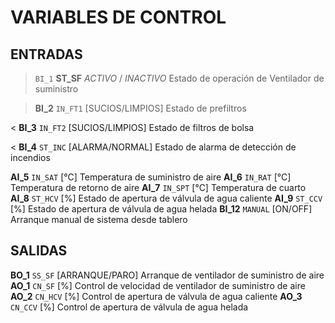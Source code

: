 # VARIABLES DE CONTROL

## ENTRADAS

> `BI_1`    **ST_SF** 	*ACTIVO* / *INACTIVO*	Estado de operación de Ventilador de suministro

> **BI_2**	`IN_FT1`  	[SUCIOS/LIMPIOS]	Estado de prefiltros

< **BI_3**	`IN_FT2` 	[SUCIOS/LIMPIOS]	Estado de filtros de bolsa

< **BI_4**	`ST_INC`  	[ALARMA/NORMAL]		Estado de alarma de detección de incendios

**AI_5**  	`IN_SAT`  	[°C]				Temperatura de suministro de aire
**AI_6**  	`IN_RAT`	[°C]				Temperatura de retorno de aire
**AI_7** 	`IN_SPT` 	[°C]				Temperatura de cuarto
**AI_8** 	`ST_HCV`    [%]					Estado de apertura de válvula de agua caliente
**AI_9** 	`ST_CCV` 	[%]					Estado de apertura de válvula de agua helada
**BI_12**	`MANUAL`	[ON/OFF]			Arranque manual de sistema desde tablero

## SALIDAS

**BO_1**	`SS_SF`  	[ARRANQUE/PARO]		Arranque de ventilador de suministro de aire
**AO_1**  	`CN_SF`		[%]					Control de velocidad de ventilador de suministro de aire
**AO_2**  	`CN_HCV`  	[%]					Control de apertura de válvula de agua caliente
**AO_3**  	`CN_CCV`  	[%]					Control de apertura de válvula de agua helada